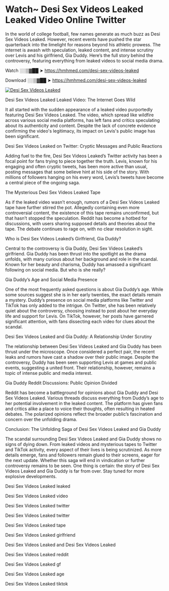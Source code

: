# Watch~ Desi Sex Videos Leaked Leaked Video Online Twitter

In the world of college football, few names generate as much buzz as Desi Sex Videos Leaked. However, recent events have pushed the star quarterback into the limelight for reasons beyond his athletic prowess. The internet is awash with speculation, leaked content, and intense scrutiny over Levis and his girlfriend, Gia Duddy. Here’s the full story behind the controversy, featuring everything from leaked videos to social media drama.

Watch ░░▒▓██ ➤ https://hmhmed.com/desi-sex-videos-leaked

Download ░░▒▓██ ➤ https://hmhmed.com/desi-sex-videos-leaked

[![Desi Sex Videos Leaked](https://i.imgur.com/dJHk4Zq.gif)](https://hmhmed.com/desi-sex-videos-leaked)

Desi Sex Videos Leaked Leaked Video: The Internet Goes Wild

It all started with the sudden appearance of a leaked video purportedly featuring Desi Sex Videos Leaked. The video, which spread like wildfire across various social media platforms, has left fans and critics speculating about its authenticity and content. Despite the lack of concrete evidence confirming the video's legitimacy, its impact on Levis's public image has been significant.

Desi Sex Videos Leaked on Twitter: Cryptic Messages and Public Reactions

Adding fuel to the fire, Desi Sex Videos Leaked’s Twitter activity has been a focal point for fans trying to piece together the truth. Levis, known for his engaging and often cryptic tweets, has been more active than usual, posting messages that some believe hint at his side of the story. With millions of followers hanging on his every word, Levis’s tweets have become a central piece of the ongoing saga.

The Mysterious Desi Sex Videos Leaked Tape

As if the leaked video wasn’t enough, rumors of a Desi Sex Videos Leaked tape have further stirred the pot. Allegedly containing even more controversial content, the existence of this tape remains unconfirmed, but that hasn’t stopped the speculation. Reddit has become a hotbed for discussions, with users sharing supposed details and theories about the tape. The debate continues to rage on, with no clear resolution in sight.

Who is Desi Sex Videos Leaked’s Girlfriend, Gia Duddy?

Central to the controversy is Gia Duddy, Desi Sex Videos Leaked’s girlfriend. Gia Duddy has been thrust into the spotlight as the drama unfolds, with many curious about her background and role in the scandal. Known for her beauty and charisma, Duddy has amassed a significant following on social media. But who is she really?

Gia Duddy’s Age and Social Media Presence

One of the most frequently asked questions is about Gia Duddy’s age. While some sources suggest she is in her early twenties, the exact details remain a mystery. Duddy’s presence on social media platforms like Twitter and TikTok has only added to the intrigue. On Twitter, she has been relatively quiet about the controversy, choosing instead to post about her everyday life and support for Levis. On TikTok, however, her posts have garnered significant attention, with fans dissecting each video for clues about the scandal.

Desi Sex Videos Leaked and Gia Duddy: A Relationship Under Scrutiny

The relationship between Desi Sex Videos Leaked and Gia Duddy has been thrust under the microscope. Once considered a perfect pair, the recent leaks and rumors have cast a shadow over their public image. Despite the controversy, Duddy has been seen supporting Levis at games and public events, suggesting a united front. Their relationship, however, remains a topic of intense public and media interest.

Gia Duddy Reddit Discussions: Public Opinion Divided

Reddit has become a battleground for opinions about Gia Duddy and Desi Sex Videos Leaked. Various threads discuss everything from Duddy’s age to her potential involvement in the leaked content. The platform has given fans and critics alike a place to voice their thoughts, often resulting in heated debates. The polarized opinions reflect the broader public’s fascination and concern over the unfolding drama.

Conclusion: The Unfolding Saga of Desi Sex Videos Leaked and Gia Duddy

The scandal surrounding Desi Sex Videos Leaked and Gia Duddy shows no signs of dying down. From leaked videos and mysterious tapes to Twitter and TikTok activity, every aspect of their lives is being scrutinized. As more details emerge, fans and followers remain glued to their screens, eager for the next update. Whether this saga will end in vindication or further controversy remains to be seen. One thing is certain: the story of Desi Sex Videos Leaked and Gia Duddy is far from over. Stay tuned for more explosive developments.

Desi Sex Videos Leaked leaked

Desi Sex Videos Leaked video

Desi Sex Videos Leaked twitter

Desi Sex Videos Leaked twitter

Desi Sex Videos Leaked tape

Desi Sex Videos Leaked girlfriend

Desi Sex Videos Leaked and Desi Sex Videos Leaked

Desi Sex Videos Leaked reddit

Desi Sex Videos Leaked gf

Desi Sex Videos Leaked age

Desi Sex Videos Leaked tiktok